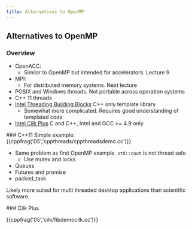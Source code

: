 ```yaml
---
title: Alternatives to OpenMP
---
```


## Alternatives to OpenMP


### Overview

* OpenACC:
    - Similar to OpenMP but intended for accelerators. Lecture 9
* MPI:
    -  For distributed memory systems. Next lecture
* POSIX and Windows threads. Not portable across operation systems
* C++ 11 threads
* [Intel Threading Building Blocks][TBB] C++ only template library
    - Somewhat more complicated. Requires good understanding of templated code
* [Intel Cilk Plus][Cilkplus] C and C++, Intel and GCC >= 4.9 only

### C++11
Simple example: 
{{cppfrag('05','cppthreads/cppthreadsdemo.cc')}}

* Same problem as first OpenMP example. `std::cout` is not thread safe 
    - Use mutex and locks
* Queues
* Futures and promise
* packed_task

Likely more suited for multi threaded desktop applications than scientific software.

### Cilk Plus

{{cppfrag('05','cilk/fibdemocilk.cc')}}



[TBB]: http://threadingbuildingblocks.org/ 
[Cilkplus]: https://www.cilkplus.org/